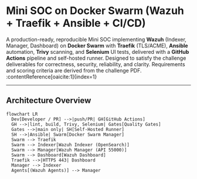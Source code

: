 # Mini SOC on Docker Swarm (Wazuh + Traefik + Ansible + CI/CD)

A production-ready, reproducible Mini SOC implementing **Wazuh** (Indexer, Manager, Dashboard) on **Docker Swarm** with **Traefik** (TLS/ACME), **Ansible** automation, **Trivy** scanning, and **Selenium** UI tests, delivered with a **GitHub Actions** pipeline and self-hosted runner. Designed to satisfy the challenge deliverables for correctness, security, reliability, and clarity. Requirements and scoring criteria are derived from the challenge PDF. :contentReference[oaicite:1]{index=1}

---

## Architecture Overview

```mermaid
flowchart LR
  Dev[Developer / PR] -->|push/PR| GH[GitHub Actions]
  GH -->|lint, build, Trivy, Selenium| Gates[Quality Gates]
  Gates -->|main only| SH[Self-Hosted Runner]
  SH -->|Ansible| Swarm[Docker Swarm Manager]
  Swarm --> Traefik
  Swarm --> Indexer[Wazuh Indexer (OpenSearch)]
  Swarm --> Manager[Wazuh Manager (API 55000)]
  Swarm --> Dashboard[Wazuh Dashboard]
  Traefik -->|HTTPS 443| Dashboard
  Manager --> Indexer
  Agents[(Wazuh Agents)] --> Manager
